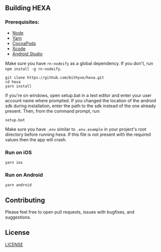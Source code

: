 ## Building HEXA

### Prerequisites:

- [Node](https://nodejs.org/en/)
- [Yarn](https://yarnpkg.com/lang/en/)
- [CocoaPods](https://cocoapods.org/)
- [Xcode](https://developer.apple.com/xcode/)
- [Android Studio](https://developer.android.com/studio)

Make sure you have `rn-nodeify` as a global dependency. If you don't, run `npm install -g rn-nodeify`.

```
git clone https://github.com/bithyve/hexa.git
cd hexa
yarn install
```

If you're on windows, open setup.bat in a text editor and enter your user account name where prompted. If you changed the location of the android sdk during installation, enter the path to the sdk instead of the one already present.
Then, from the command prompt, run:

```
setup.bat
```

Make sure you have `.env` similar to `.env.example` in your project's root directory before running hexa. If this file is not present with the required values then the app will crash.

### Run on iOS

```
yarn ios
```

### Run on Android

```
yarn android
```

## Contributing

Please feel free to open pull requests, issues with bugfixes, and suggestions.

## License

[LICENSE](LICENSE)
